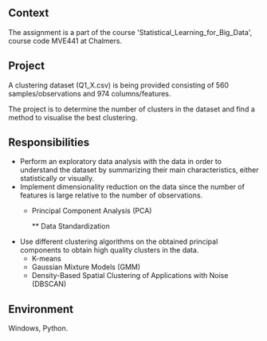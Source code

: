 ## Context
The assignment is a part of the course 'Statistical_Learning_for_Big_Data', course code MVE441 at Chalmers.

## Project
A clustering dataset (Q1_X.csv) is being provided consisting of 560 samples/observations and 974 columns/features.

The project is to determine the number of clusters in the dataset and find a method to visualise the best clustering.

## Responsibilities
- Perform an exploratory data analysis with the data in order to understand the dataset by summarizing their main characteristics, either statistically or visually.
- Implement dimensionality reduction on the data since the number of features is large relative to the number of observations.
  * Principal Component Analysis (PCA)
  
    ** Data Standardization
- Use different clustering algorithms on the obtained principal components to obtain high quality clusters in the data.
  * K-means 
  * Gaussian Mixture Models (GMM)
  * Density-Based Spatial Clustering of Applications with Noise (DBSCAN)

## Environment
Windows, Python.
